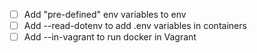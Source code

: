 - [ ] Add "pre-defined" env variables to env
- [ ] Add --read-dotenv to add .env variables in containers
- [ ] Add --in-vagrant to run docker in Vagrant
